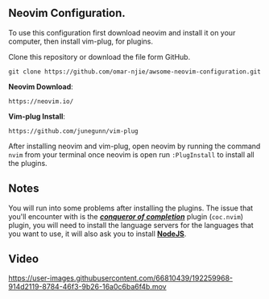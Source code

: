## Neovim Configuration.

To use this configuration first download neovim and install it on your computer, then install vim-plug, for plugins.

Clone this repository or download the file form GitHub.
```
git clone https://github.com/omar-njie/awsome-neovim-configuration.git
```

**Neovim Download**: 
```
https://neovim.io/
```
**Vim-plug Install**: 
```
https://github.com/junegunn/vim-plug
```

After installing neovim and vim-plug, open neovim by running the command `nvim` from your terminal once neovim is open run `:PlugInstall` to install all the plugins.

## Notes

You will run into some problems after installing the plugins. The issue that you'll encounter with is the ***<u>conqueror of completion</u>*** plugin (`coc.nvim`) plugin,
you will need to install the language servers for the languages that you want to use, it will also ask you to install **[NodeJS](https://nodejs.org/en/)**.

## Video
https://user-images.githubusercontent.com/66810439/192259968-914d2119-8784-46f3-9b26-16a0c6ba6f4b.mov
